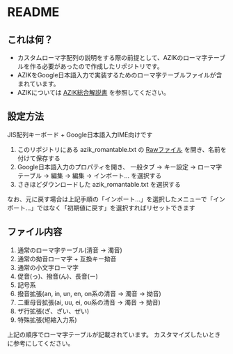 # README
## これは何？
- カスタムローマ字配列の説明をする際の前提として、AZIKのローマ字テーブルを作る必要があったので作成したリポジトリです。
- AZIKをGoogle日本語入力で実装するためのローマ字テーブルファイルが含まれています。
- AZIKについては [AZIK総合解説書](https://hp.vector.co.jp/authors/VA002116/azik/azikinfo.htm) を参照してください。

## 設定方法
JIS配列キーボード + Google日本語入力IME向けです

1. このリポジトリにある azik_romantable.txt の [Rawファイル](https://raw.githubusercontent.com/toriwasa/azik-roman-table/main/azik_romantable.txt) を開き、名前を付けて保存する
2. Google日本語入力のプロパティを開き、 一般タブ -> キー設定 -> ローマ字テーブル -> 編集 -> 編集 -> インポート... を選択する
3. さきほどダウンロードした azik_romantable.txt を選択する

なお、元に戻す場合は上記手順の「インポート...」を選択したメニューで「インポート...」ではなく「初期値に戻す」を選択すればリセットできます

## ファイル内容
1. 通常のローマ字テーブル(清音 → 濁音)
2. 通常の拗音ローマ字 + 互換キー拗音
3. 通常の小文字ローマ字
4. 促音(っ)、撥音(ん)、長音(ー)
5. 記号系
6. 撥音拡張(an, in, un, en, on系の清音 → 濁音 → 拗音)
7. 二重母音拡張(ai, uu, ei, ou系の清音 → 濁音 → 拗音)
8. ザ行拡張(ざ、ざい、ぜい)
9. 特殊拡張(短縮入力系)

上記の順序でローマ字テーブルが記載されています。
カスタマイズしたいときに参考にしてください。
